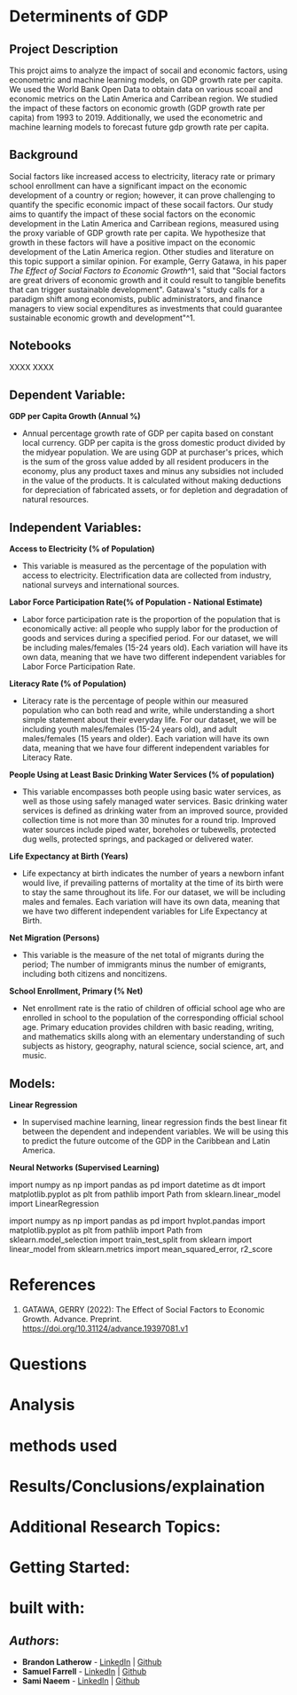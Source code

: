 # Determinents of GDP

## Project Description

This projct aims to analyze the impact of socail and economic factors, using econometric and machine learning models, on GDP growth rate per capita. We used the World Bank Open Data to obtain data on various scoail and economic metrics on the Latin America and Carribean region.  We studied the impact of these factors on economic growth (GDP growth rate per capita) from 1993 to 2019. Additionally, we used the econometric and machine learning models to forecast future gdp growth rate per capita.  

## Background

Social factors like increased access to electricity, literacy rate or primary school enrollment can have a significant impact on the economic development of a country or region; however, it can prove challenging to quantify the specific economic impact of these socail factors. Our study aims to quantify the impact of these social factors on the economic development in the Latin America and Carribean regions, measured using the proxy variable of GDP growth rate per capita. We hypothesize that growth in these factors will have a positive impact on the economic development of the Latin America region. Other studies and literature on this topic support a similar opinion. For example,  Gerry Gatawa, in his paper *The Effect of Social Factors to Economic Growth*^1, said that "Social factors are great drivers of economic growth and it could result to tangible benefits that can trigger sustainable development". Gatawa's "study calls for a paradigm shift among economists, public administrators, and finance managers to view social expenditures as investments that could guarantee sustainable economic growth and development"^1.     

## Notebooks

XXXX
XXXX


## Dependent Variable:

**GDP per Capita Growth (Annual %)**
* Annual percentage growth rate of GDP per capita based on constant local currency. GDP per capita is the gross domestic product divided by the midyear population. We are using GDP at purchaser's prices, which is the sum of the gross value added by all resident producers in the economy, plus any product taxes and minus any subsidies not included in the value of the products. It is calculated without making deductions for depreciation of fabricated assets, or for depletion and degradation of natural resources.

## Independent Variables:

**Access to Electricity (% of Population)**
* This variable is measured as the percentage of the population with access to electricity. Electrification data are collected from industry, national surveys and international sources.

**Labor Force Participation Rate(% of Population - National Estimate)**
* Labor force participation rate is the proportion of the population that is economically active: all people who supply labor for the production of goods and services during a specified period. For our dataset, we will be including males/females (15-24 years old). Each variation will have its own data, meaning that we have two different independent variables for Labor Force Participation Rate.

**Literacy Rate (% of Population)**
* Literacy rate is the percentage of people within our measured population who can both read and write, while understanding a short simple statement about their everyday life. For our dataset, we will be including youth males/females (15-24 years old), and adult males/females (15 years and older). Each variation will have its own data, meaning that we have four different independent variables for Literacy Rate.

**People Using at Least Basic Drinking Water Services (% of population)**
* This variable encompasses both people using basic water services, as well as those using safely managed water services.  Basic drinking water services is defined as drinking water from an improved source, provided collection time is not more than 30 minutes for a round trip.  Improved water sources include piped water, boreholes or tubewells, protected dug wells, protected springs, and packaged or delivered water.

**Life Expectancy at Birth (Years)**
* Life expectancy at birth indicates the number of years a newborn infant would live, if prevailing patterns of mortality at the time of its birth were to stay the same throughout its life. For our dataset, we will be including males and females. Each variation will have its own data, meaning that we have two different independent variables for Life Expectancy at Birth.

**Net Migration (Persons)**
* This variable is the measure of the net total of migrants during the period; The number of immigrants minus the number of emigrants, including both citizens and noncitizens.

**School Enrollment, Primary (% Net)**
* Net enrollment rate is the ratio of children of official school age who are enrolled in school to the population of the corresponding official school age. Primary education provides children with basic reading, writing, and mathematics skills along with an elementary understanding of such subjects as history, geography, natural science, social science, art, and music.

## Models:

**Linear Regression**
* In supervised machine learning, linear regression finds the best linear fit between the dependent and independent variables. We will be using this to predict the future outcome of the GDP in the Caribbean and Latin America.

**Neural Networks (Supervised Learning)**

import numpy as np
import pandas as pd
import datetime as dt
import matplotlib.pyplot as plt
from pathlib import Path
from sklearn.linear_model import LinearRegression



import numpy as np
import pandas as pd
import hvplot.pandas
import matplotlib.pyplot as plt
from pathlib import Path
from sklearn.model_selection import train_test_split
from sklearn import linear_model
from sklearn.metrics import mean_squared_error, r2_score



# References 

1) GATAWA, GERRY (2022): The Effect of Social Factors to Economic Growth. Advance. Preprint. https://doi.org/10.31124/advance.19397081.v1 










# Questions

# Analysis

# methods used 

# Results/Conclusions/explaination

# Additional Research Topics:

# Getting Started:

# built with:


## *Authors*:
- **Brandon Latherow** - [LinkedIn](https://www.linkedin.com/in/brandon-latherow-4703a9214/) | [Github](https://github.com/brandonlatherow)
- **Samuel Farrell** - [LinkedIn](https://www.linkedin.com/in/samuelcfarrell/) | [Github](https://github.com/SamCFarrell)
- **Sami Naeem** - [LinkedIn](https://www.linkedin.com/in/sami-naeem/) | [Github](https://github.com/SZun)